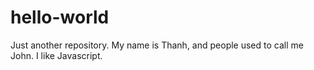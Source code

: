 # hello-world
Just another repository.
My name is Thanh, and people used to call me John. I like Javascript.
